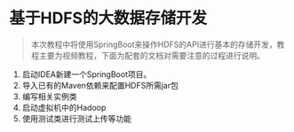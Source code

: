# 基于HDFS的大数据存储开发
> 本次教程中将使用SpringBoot来操作HDFS的API进行基本的存储开发，教程主要为视频教程，下面为配套的文档对需要注意的过程进行说明。

1. 启动IDEA新建一个SpringBoot项目。
2. 导入已有的Maven依赖来配置HDFS所需jar包
3. 编写相关实例类
4. 启动虚拟机中的Hadoop
5. 使用测试类进行测试上传等功能
